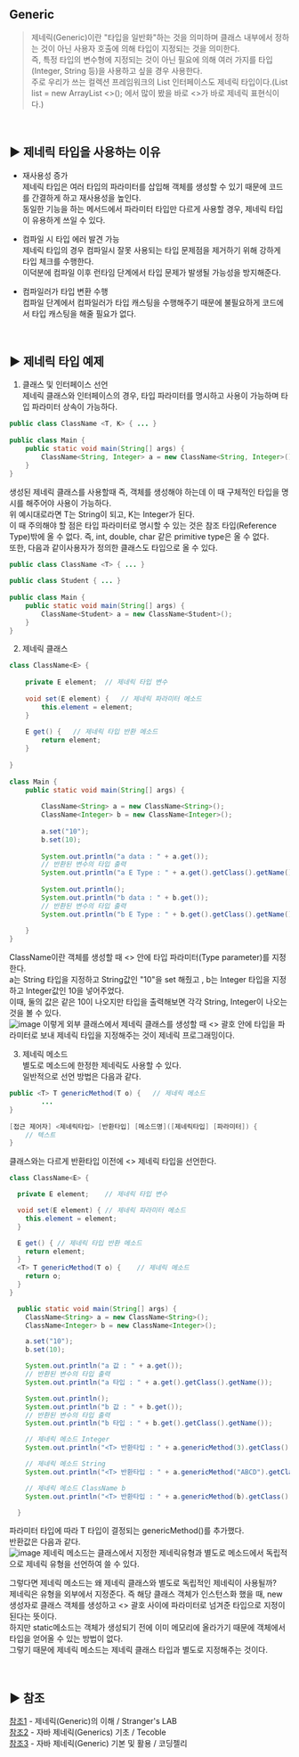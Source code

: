 ## Generic
>제네릭(Generic)이란 "타입을 일반화"하는 것을 의미하며 클래스 내부에서 정하는 것이 아닌 사용자 호출에 의해 타입이 지정되는 것을 의미한다. <br> 
즉, 특정 타입의 변수형에 지정되는 것이 아닌 필요에 의해 여러 가지를 타입(Integer, String 등)을 사용하고 싶을 경우 사용한다. <br> 
주로 우리가 쓰는 컬렉션 프레임워크의 List 인터페이스도 제네릭 타입이다.(List <Integer> list =  new ArrayList <>(); 에서 많이 봤을 바로 <>가 바로 제네릭 표현식이다.)<br>


<br>

## ▶️ 제네릭 타입을 사용하는 이유 
* 재사용성 증가 <br>
제네릭 타입은 여러 타입의 파라미터를 삽입해 객체를 생성할 수 있기 때문에 코드를 간결하게 하고 재사용성을 높인다.<br>
동일한 기능을 하는 메서드에서 파라미터 타입만 다르게 사용할 경우, 제네릭 타입이 유용하게 쓰일 수 있다. <br>

* 컴파일 시 타입 에러 발견 가능<br>
제네릭 타입의 경우 컴파일시 잘못 사용되는 타입 문제점을 제거하기 위해 강하게 타입 체크를 수행한다. <br>
이덕분에 컴파일 이후 런타임 단계에서 타입 문제가 발생될 가능성을 방지해준다. <br>

* 컴파일러가 타입 변환 수행 <br>
컴파일 단계에서 컴파일러가 타입 캐스팅을 수행해주기 때문에 불필요하게 코드에서 타입 캐스팅을 해줄 필요가 없다.<br> 


<br>

## ▶️ 제네릭 타입 예제 
1. 클래스 및 인터페이스 선언<br> 
제네릭 클래스와 인터페이스의 경우, 타입 파라미터를 명시하고 사용이 가능하며 타입 파라미터 상속이 가능하다.<br> 
```java
public class ClassName <T, K> { ... }
 
public class Main {
	public static void main(String[] args) {
		ClassName<String, Integer> a = new ClassName<String, Integer>();
	}
}
```
생성된 제네릭 클래스를 사용할때 즉, 객체를 생성해야 하는데 이 때 구체적인 타입을 명시를 해주어야 사용이 가능하다.<br> 
위 예시대로라면 T는 String이 되고, K는 Integer가 된다.<br> 
이 때 주의해야 할 점은 타입 파라미터로 명시할 수 있는 것은 참조 타입(Reference Type)밖에 올 수 없다. 즉, int, double, char 같은 primitive type은 올 수 없다. <br> 
또한, 다음과 같이사용자가 정의한 클래스도 타입으로 올 수 있다.<br> 
```java
public class ClassName <T> { ... }
 
public class Student { ... }
 
public class Main {
	public static void main(String[] args) {
		ClassName<Student> a = new ClassName<Student>();
	}
}
```

2. 제네릭 클래스

```java
class ClassName<E> {
	
	private E element;	// 제네릭 타입 변수
	
	void set(E element) {	// 제네릭 파라미터 메소드
		this.element = element;
	}
	
	E get() {	// 제네릭 타입 반환 메소드
		return element;
	}
	
}
 
class Main {
	public static void main(String[] args) {
		
		ClassName<String> a = new ClassName<String>();
		ClassName<Integer> b = new ClassName<Integer>();
		
		a.set("10");
		b.set(10);
	
		System.out.println("a data : " + a.get());
		// 반환된 변수의 타입 출력 
		System.out.println("a E Type : " + a.get().getClass().getName());
		
		System.out.println();
		System.out.println("b data : " + b.get());
		// 반환된 변수의 타입 출력 
		System.out.println("b E Type : " + b.get().getClass().getName());
		
	}
}
```
ClassName이란 객체를 생성할 때 <> 안에 타입 파라미터(Type parameter)를 지정한다.<br>
a는 String 타입을 지정하고 String값인 "10"을 set 해줬고 , b는 Integer 타입을 지정하고 Integer값인 10을 넣어주었다.<br>
이때, 둘의 값은 같은 10이 나오지만 타입을 출력해보면 각각 String, Integer이 나오는 것을 볼 수 있다.<br>
![image](https://user-images.githubusercontent.com/117061586/232072307-a88cfa59-b1eb-44a3-9aea-0ac749bcf7e2.png)
이렇게 외부 클래스에서 제네릭 클래스를 생성할 때 <> 괄호 안에 타입을 파라미터로 보내 제네릭 타입을 지정해주는 것이 제네릭 프로그래밍이다.<br>

3. 제네릭 메소드<br>
별도로 메소드에 한정한 제네릭도 사용할 수 있다.<br>
일반적으로 선언 방법은 다음과 같다. <br>
```java
public <T> T genericMethod(T o) {	// 제네릭 메소드
		...
}
 
[접근 제어자] <제네릭타입> [반환타입] [메소드명]([제네릭타입] [파라미터]) {
	// 텍스트
}
```
클래스와는 다르게 반환타입 이전에 <> 제네릭 타입을 선언한다.<br>

```java
class ClassName<E> {

  private E element;	// 제네릭 타입 변수

  void set(E element) {	// 제네릭 파라미터 메소드
    this.element = element;
  }

  E get() {	// 제네릭 타입 반환 메소드
    return element;
  }
  <T> T genericMethod(T o) {	// 제네릭 메소드
    return o;
  }
}

  public static void main(String[] args) {
    ClassName<String> a = new ClassName<String>();
    ClassName<Integer> b = new ClassName<Integer>();

    a.set("10");
    b.set(10);

    System.out.println("a 값 : " + a.get());
    // 반환된 변수의 타입 출력
    System.out.println("a 타입 : " + a.get().getClass().getName());

    System.out.println();
    System.out.println("b 값 : " + b.get());
    // 반환된 변수의 타입 출력
    System.out.println("b 타입 : " + b.get().getClass().getName());

    // 제네릭 메소드 Integer
    System.out.println("<T> 반환타입 : " + a.genericMethod(3).getClass().getName());

    // 제네릭 메소드 String
    System.out.println("<T> 반환타입 : " + a.genericMethod("ABCD").getClass().getName());

    // 제네릭 메소드 ClassName b
    System.out.println("<T> 반환타입 : " + a.genericMethod(b).getClass().getName());

  }
```
파라미터 타입에 따라 T 타입이 결정되는 genericMethod()를 추가했다.<br>
반환값은 다음과 같다.<br>
![image](https://user-images.githubusercontent.com/117061586/232075285-2f2c27fe-5548-4dee-b8d9-14f5ba9d92ae.png)
제네릭 메소드는 클래스에서 지정한 제네릭유형과 별도로 메소드에서 독립적으로 제네릭 유형을 선언하여 쓸 수 있다.<br>

그렇다면 제네릭 메소드는 왜 제네릭 클래스와 별도로 독립적인 제네릭이 사용될까?<br>
제네릭은 유형을 외부에서 지정준다. 즉 해당 클래스 객체가 인스턴스화 했을 때, new 생성자로 클래스 객체를 생성하고 <> 괄호 사이에 파라미터로 넘겨준 타입으로 지정이 된다는 뜻이다.<br>
하지만 static메소드는 객체가 생성되기 전에 이미 메모리에 올라가기 때문에 객체에서 타입을 얻어올 수 있는 방법이 없다.<br>
그렇기 때문에 제네릭 메소드는 제네릭 클래스 타입과 별도로 지정해주는 것이다.<br>

<br>


## ▶️ 참조
[참조1](https://st-lab.tistory.com/153) - 제네릭(Generic)의 이해 / Stranger's LAB <br>
[참조2](https://tecoble.techcourse.co.kr/post/2020-11-09-generics-basic/) -  자바 제네릭(Generics) 기초 / Tecoble<br>
[참조3](https://life-with-coding.tistory.com/489) -  자바 제네릭(Generic) 기본 및 활용 / 코딩젤리